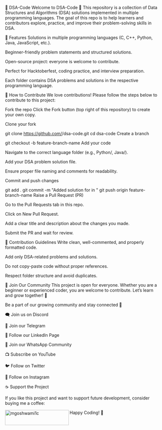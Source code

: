 

📘 DSA-Code
Welcome to DSA-Code 🎉
This repository is a collection of Data Structures and Algorithms (DSA) solutions implemented in multiple programming languages.
The goal of this repo is to help learners and contributors explore, practice, and improve their problem-solving skills in DSA.

🚀 Features
Solutions in multiple programming languages (C, C++, Python, Java, JavaScript, etc.).

Beginner-friendly problem statements and structured solutions.

Open-source project: everyone is welcome to contribute.

Perfect for Hacktoberfest, coding practice, and interview preparation.

Each folder contains DSA problems and solutions in the respective programming language.

🤝 How to Contribute
We love contributions! Please follow the steps below to contribute to this project:

Fork the repo
Click the Fork button (top right of this repository) to create your own copy.

Clone your fork

git clone https://github.com/<your-username>/dsa-code.git
cd dsa-code
Create a branch

git checkout -b feature-branch-name
Add your code

Navigate to the correct language folder (e.g., Python/, Java/).

Add your DSA problem solution file.

Ensure proper file naming and comments for readability.

Commit and push changes

git add .
git commit -m "Added solution for <problem-name> in <language>"
git push origin feature-branch-name
Raise a Pull Request (PR)

Go to the Pull Requests tab in this repo.

Click on New Pull Request.

Add a clear title and description about the changes you made.

Submit the PR and wait for review.

📝 Contribution Guidelines
Write clean, well-commented, and properly formatted code.

Add only DSA-related problems and solutions.

Do not copy-paste code without proper references.

Respect folder structure and avoid duplicates.

📢 Join Our Community
This project is open for everyone. Whether you are a beginner or experienced coder, you are welcome to contribute. Let’s learn and grow together! 🌱

Be a part of our growing community and stay connected 🚀

🗨️ Join us on Discord

📢 Join our Telegram

💼 Follow our LinkedIn Page

💬 Join our WhatsApp Community

📺 Subscribe on YouTube

🐦 Follow on Twitter

📸 Follow on Instagram

☕ Support the Project
<p>If you like this project and want to support future development, consider buying me a coffee:</p>
<a href="https://www.buymeacoffee.com/mgoshwami1c"> <img align="left" src="https://cdn.buymeacoffee.com/buttons/v2/default-yellow.png" height="50" width="210" alt="mgoshwami1c" ></a>



Happy Coding! 🚀
